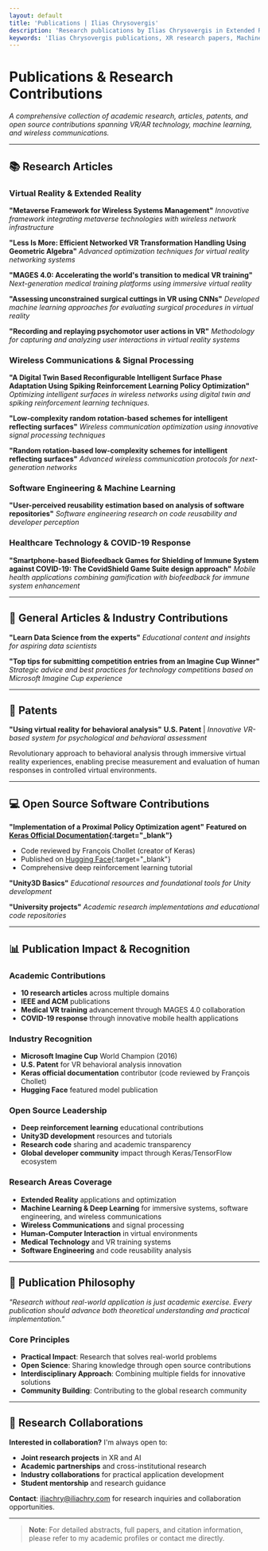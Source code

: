 ```yaml
---
layout: default
title: 'Publications | Ilias Chrysovergis'
description: 'Research publications by Ilias Chrysovergis in Extended Reality, Artificial Intelligence, Wireless Communications, and Signal Processing. IEEE papers, ArXiv preprints, and more.'
keywords: 'Ilias Chrysovergis publications, XR research papers, Machine Learning publications, IEEE papers, ArXiv preprints, Extended Reality research, Signal Processing'
---
```


# Publications & Research Contributions

*A comprehensive collection of academic research, articles, patents, and open source contributions spanning VR/AR technology, machine learning, and wireless communications.*

---

## 📚 Research Articles

### **Virtual Reality & Extended Reality**

**"Metaverse Framework for Wireless Systems Management"**
*Innovative framework integrating metaverse technologies with wireless network infrastructure*

**"Less Is More: Efficient Networked VR Transformation Handling Using Geometric Algebra"**
*Advanced optimization techniques for virtual reality networking systems*

**"MAGES 4.0: Accelerating the world's transition to medical VR training"**
*Next-generation medical training platforms using immersive virtual reality*

**"Assessing unconstrained surgical cuttings in VR using CNNs"**
*Developed machine learning approaches for evaluating surgical procedures in virtual reality*

**"Recording and replaying psychomotor user actions in VR"**
*Methodology for capturing and analyzing user interactions in virtual reality systems*

### **Wireless Communications & Signal Processing**

**"A Digital Twin Based Reconfigurable Intelligent Surface Phase Adaptation Using Spiking Reinforcement Learning Policy Optimization"**
*Optimizing intelligent surfaces in wireless networks using digital twin and spiking reinforcement learning techniques.*

**"Low-complexity random rotation-based schemes for intelligent reflecting surfaces"**
*Wireless communication optimization using innovative signal processing techniques*

**"Random rotation-based low-complexity schemes for intelligent reflecting surfaces"**
*Advanced wireless communication protocols for next-generation networks*

### **Software Engineering & Machine Learning**

**"User-perceived reusability estimation based on analysis of software repositories"**
*Software engineering research on code reusability and developer perception*

### **Healthcare Technology & COVID-19 Response**

**"Smartphone-based Biofeedback Games for Shielding of Immune System against COVID-19: The CovidShield Game Suite design approach"**
*Mobile health applications combining gamification with biofeedback for immune system enhancement*

---

## 📝 General Articles & Industry Contributions

**"Learn Data Science from the experts"**
*Educational content and insights for aspiring data scientists*

**"Top tips for submitting competition entries from an Imagine Cup Winner"**
*Strategic advice and best practices for technology competitions based on Microsoft Imagine Cup experience*

---

## 🔬 Patents

**"Using virtual reality for behavioral analysis"**
**U.S. Patent** | *Innovative VR-based system for psychological and behavioral assessment*

Revolutionary approach to behavioral analysis through immersive virtual reality experiences, enabling precise measurement and evaluation of human responses in controlled virtual environments.

---

## 💻 Open Source Software Contributions

**"Implementation of a Proximal Policy Optimization agent"**
**Featured on [Keras Official Documentation](https://keras.io/examples/rl/ppo_cartpole/){:target="_blank"}**
- Code reviewed by François Chollet (creator of Keras)
- Published on [Hugging Face](https://huggingface.co/keras-io/ppo-cartpole){:target="_blank"}
- Comprehensive deep reinforcement learning tutorial

**"Unity3D Basics"**
*Educational resources and foundational tools for Unity development*

**"University projects"**
*Academic research implementations and educational code repositories*

---

## 📊 Publication Impact & Recognition

### **Academic Contributions**
- **10 research articles** across multiple domains
- **IEEE and ACM** publications
- **Medical VR training** advancement through MAGES 4.0 collaboration
- **COVID-19 response** through innovative mobile health applications

### **Industry Recognition**
- **Microsoft Imagine Cup** World Champion (2016)
- **U.S. Patent** for VR behavioral analysis innovation
- **Keras official documentation** contributor (code reviewed by François Chollet)
- **Hugging Face** featured model publication

### **Open Source Leadership**
- **Deep reinforcement learning** educational contributions
- **Unity3D development** resources and tutorials
- **Research code** sharing and academic transparency
- **Global developer community** impact through Keras/TensorFlow ecosystem

### **Research Areas Coverage**
- **Extended Reality** applications and optimization
- **Machine Learning & Deep Learning** for immersive systems, software engineering, and wireless communications
- **Wireless Communications** and signal processing
- **Human-Computer Interaction** in virtual environments
- **Medical Technology** and VR training systems
- **Software Engineering** and code reusability analysis

---

## 📖 Publication Philosophy

*"Research without real-world application is just academic exercise. Every publication should advance both theoretical understanding and practical implementation."*

### **Core Principles**
- **Practical Impact**: Research that solves real-world problems
- **Open Science**: Sharing knowledge through open source contributions
- **Interdisciplinary Approach**: Combining multiple fields for innovative solutions
- **Community Building**: Contributing to the global research community

---

## 🤝 Research Collaborations

**Interested in collaboration?** I'm always open to:
- **Joint research projects** in XR and AI
- **Academic partnerships** and cross-institutional research
- **Industry collaborations** for practical application development
- **Student mentorship** and research guidance

**Contact**: [iliachry@iliachry.com](mailto:iliachry@iliachry.com) for research inquiries and collaboration opportunities.

---

> **Note**: For detailed abstracts, full papers, and citation information, please refer to my academic profiles or contact me directly. 